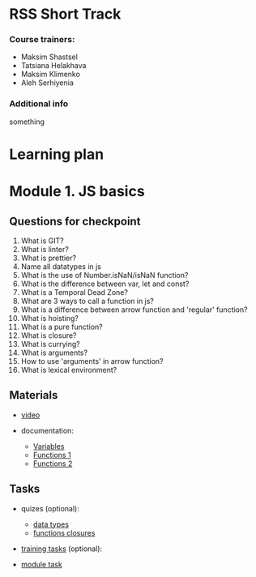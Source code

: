 # **RSS Short Track** 

### Course trainers:
- Maksim Shastsel
- Tatsiana Helakhava
- Maksim Klimenko
- Aleh Serhiyenia

### Additional info

something

# **Learning plan**

# Module 1. JS basics

## Questions for checkpoint

1. What is GIT?
2. What is linter?
3. What is prettier?
4. Name all datatypes in js
5. What is the use of Number.isNaN/isNaN function?
6. What is the difference between var, let and const?
7. What is a Temporal Dead Zone?
8. What are 3 ways to call a function in js?
9. What is a difference between arrow function and 'regular' function?
10. What is hoisting?
11. What is a pure function?
12. What is closure?
13. What is currying?
14. What is arguments?
15. How to use 'arguments' in arrow function?
16. What is lexical environment?

## Materials

- [video](https://github.com/alex-trofimova/short-track-next-gen/blob/main/1-js-basics/video-info/video-info.md)

- documentation:
  - [Variables](https://developer.mozilla.org/en-US/docs/Web/JavaScript/Guide/Grammar_and_Types)
  - [Functions 1](https://developer.mozilla.org/en-US/docs/Web/JavaScript/Guide/Functions)
  - [Functions 2](https://developer.mozilla.org/en-US/docs/Web/JavaScript/Reference/Functions)

## Tasks

- quizes (optional): 
    - [data types](https://www.codeguage.com/courses/js/data-types-quiz)
    - [functions closures](https://www.codeguage.com/courses/js/functions-closures-quiz)      

- [training tasks](https://github.com/alex-trofimova/short-track-next-gen/blob/main/1-js-basics/training-tasks/js-functions-tasks.md) (optional):

- [module task](https://github.com/rolling-scopes-school/RS-Short-Track/wiki/1.-Auto-Complete)
